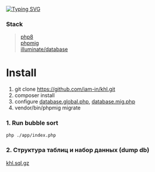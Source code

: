 [![Typing SVG](https://readme-typing-svg.herokuapp.com?color=%2336BCF7&lines=KHL+test)](https://git.io/typing-svg)
### Stack
> [php8](https://www.php.net/) \
> [phpmig](https://github.com/davedevelopment/phpmig) \
> [illuminate/database](https://packagist.org/packages/illuminate/database)

# Install

1. git clone https://github.com/iam-in/khl.git
2. composer install
3. configure [database.global.php](app%2Fdatabase%2Fdatabase.global.php), [database.mig.php](app%2Fdatabase%2Fdatabase.mig.php)
4. vendor/bin/phpmig migrate


### 1. Run bubble sort
```bash
php ./app/index.php
```

### 2. Структура таблиц и набор данных (dump db)
[khl.sql.gz](khl.sql.gz)

